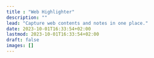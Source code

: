 ```yaml
---
title : "Web Highlighter"
description: ""
lead: "Capture web contents and notes in one place."
date: 2023-10-01T16:33:54+02:00
lastmod: 2023-10-01T16:33:54+02:00
draft: false
images: []
---
```

